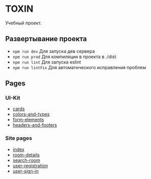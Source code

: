 # TOXIN
  Учебный проект.
## Развертывание проекта
* <code>npm run dev</code> Для запуска дев сервера
* <code>npm run prod</code> Для компиляции в проекта в ./dist
* <code>npm run lint</code> Для запуска eslint
* <code>npm run lintFix</code> Для автоматического исправления проблем
## Pages
### UI-Kit
* [cards](https://olegkoryakov.github.io/toxin/dist/cards)
* [colors-and-types](https://olegkoryakov.github.io/toxin/dist/colors-and-types)
* [form-elements](https://olegkoryakov.github.io/toxin/dist/form-elements)
* [headers-and-footers](https://olegkoryakov.github.io/toxin/dist/headers-and-footers)
### Site pages
* [index](https://olegkoryakov.github.io/toxin/dist/index)
* [room-details](https://olegkoryakov.github.io/toxin/dist/room-details)
* [search-room](https://olegkoryakov.github.io/toxin/dist/search-room)
* [user-registration](https://olegkoryakov.github.io/toxin/dist/user-registration)
* [user-sign-in](https://olegkoryakov.github.io/toxin/dist/user-sign-in) 